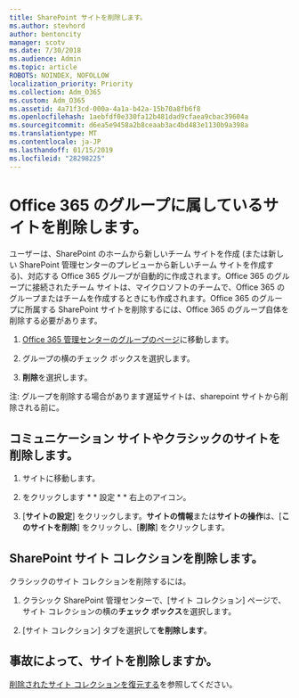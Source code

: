 ```yaml
---
title: SharePoint サイトを削除します。
ms.author: stevhord
author: bentoncity
manager: scotv
ms.date: 7/30/2018
ms.audience: Admin
ms.topic: article
ROBOTS: NOINDEX, NOFOLLOW
localization_priority: Priority
ms.collection: Adm_O365
ms.custom: Adm_O365
ms.assetid: 4a71f3cd-000a-4a1a-b42a-15b70a8fb6f8
ms.openlocfilehash: 1aebfdf0e330fa12b481dad9cfaea9cbac39604a
ms.sourcegitcommit: d6ea5e9458a2b8ceaab3ac4bd483e1130b9a398a
ms.translationtype: MT
ms.contentlocale: ja-JP
ms.lasthandoff: 01/15/2019
ms.locfileid: "28298225"
---
```

# <a name="delete-sites-that-belong-to-an-office-365-group"></a>Office 365 のグループに属しているサイトを削除します。

ユーザーは、SharePoint のホームから新しいチーム サイトを作成 (または新しい SharePoint 管理センターのプレビューから新しいチーム サイトを作成する)、対応する Office 365 グループが自動的に作成されます。Office 365 のグループに接続されたチーム サイトは、マイクロソフトのチームで、Office 365 のグループまたはチームを作成するときにも作成されます。Office 365 のグループに所属する SharePoint サイトを削除するには、Office 365 のグループ自体を削除する必要があります。 
  
1. [Office 365 管理センターのグループのページ](https://portal.office.com/adminportal/home#/groups)に移動します。
    
2. グループの横のチェック ボックスを選択します。
    
3. **削除**を選択します。
    
注: グループを削除する場合があります遅延サイトは、sharepoint サイトから削除される前に。
  
## <a name="delete-communication-sites-or-classic-sites"></a>コミュニケーション サイトやクラシックのサイトを削除します。

1. サイトに移動します。
  
2. をクリックします * * 設定 * * 右上のアイコン。 
  
3. [**サイトの設定**] をクリックします。**サイトの情報**または**サイトの操作**は、[**このサイトを削除**] をクリックし、[**削除**] をクリックします。
  
## <a name="delete-a-sharepoint-site-collection"></a>SharePoint サイト コレクションを削除します。

クラシックのサイト コレクションを削除するには。
  
1. クラシック SharePoint 管理センターで、[サイト コレクション] ページで、サイト コレクションの横の**チェック ボックス**を選択します。 
    
2. [サイト コレクション] タブを選択して**を削除します**。
    
## <a name="deleted-a-site-by-accident"></a>事故によって、サイトを削除しますか。

[削除されたサイト コレクションを復元する](https://go.microsoft.com/fwlink/?linkid=867660)を参照してください。
  


